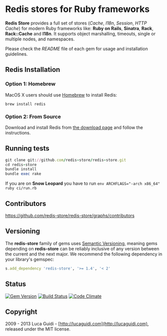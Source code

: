 # Redis stores for Ruby frameworks

__Redis Store__ provides a full set of stores (*Cache*, *I18n*, *Session*, *HTTP Cache*) for modern Ruby frameworks like: __Ruby on Rails__, __Sinatra__, __Rack__, __Rack::Cache__ and __I18n__. It supports object marshalling, timeouts, single or multiple nodes, and namespaces.

Please check the *README* file of each gem for usage and installation guidelines.

## Redis Installation

### Option 1: Homebrew

MacOS X users should use [Homebrew](https://github.com/mxcl/homebrew) to install Redis:

```shell
brew install redis
```

### Option 2: From Source

Download and install Redis from [the download page](http://redis.io//download) and follow the instructions.

## Running tests

```ruby
git clone git://github.com/redis-store/redis-store.git
cd redis-store
bundle install
bundle exec rake
```

If you are on **Snow Leopard** you have to run `env ARCHFLAGS="-arch x86_64" ruby ci/run.rb`

## Contributors

https://github.com/redis-store/redis-store/graphs/contributors

## Versioning

The **redis-store** family of gems uses [Semantic Versioning](http://semver.org), meaning gems depending on **redis-store**
can be reliably inclusive of any version between the current and the next major. We recommend the following dependency
in your library's gemspec:

```ruby
s.add_dependency 'redis-store', '>= 1.4', '< 2'
```

## Status

[![Gem Version](https://badge.fury.io/rb/redis-store.svg)](http://badge.fury.io/rb/redis-store)
[![Build Status](https://secure.travis-ci.org/redis-store/redis-store.svg?branch=master)](http://travis-ci.org/redis-store/redis-store?branch=master)
[![Code Climate](https://codeclimate.com/github/redis-store/redis-store.svg)](https://codeclimate.com/github/redis-store/redis-store)

## Copyright

2009 - 2013 Luca Guidi - [http://lucaguidi.com](http://lucaguidi.com), released under the MIT license.
